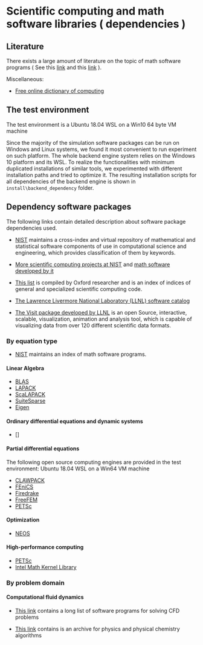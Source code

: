# Scientific computing and math software libraries ( dependencies )

## Literature

There exists a large amount of literature on the topic of math software programs ( See this [link](https://www.google.com/search?q=handbook+mathematical+software&oq=handbook+mathematical+software&aqs=chrome..69i57j46l4j69i61l3.4384j1j7&sourceid=chrome&ie=UTF-8) and this [link](https://scholar.google.co.uk/scholar?start=10&q=handbook+mathematical+software&hl=en&as_sdt=0,5&as_vis=1) ). 

Miscellaneous:

- [Free online dictionary of computing](https://foldoc.org/wombat.doc.ic.ac.uk)

## The test environment 

The test environment is a Ubuntu 18.04 WSL on a Win10 64 byte VM machine

Since the majority of the simulation software packages can be run on Windows and Linux systems, we found it most convenient to run experiment on such platform. 
The whole backend engine system relies on the Windows 10 platform and its WSL. To realize the functionalities with minimum duplicated installations of similar tools, 
we experimented with different installation paths and tried to optimize it. The resulting installation scripts for all dependencies of the backend engine is shown in ```install\backend_dependency``` folder. 

## Dependency software packages

The following links contain detailed description about software package dependencies used. 

- [NIST](https://gams.nist.gov/) maintains a cross-index and virtual repository of mathematical and statistical software components of use in computational science and engineering, which provides classification of them by keywords. 

- [More scientific computing projects at NIST](https://math.nist.gov/) and [math software developed by it](https://www.nist.gov/itl/math/software)

- [This list](https://people.maths.ox.ac.uk/trefethen/tools.html) is compiled by Oxford researcher and is an index of indices of general and specialized scientific computing code. 

- [The Lawrence Livermore National Laboratory (LLNL) software catalog](https://software.llnl.gov/)

- [The Visit package developed by LLNL](https://wci.llnl.gov/simulation/computer-codes/visit) is an open Source, interactive, scalable, visualization, animation and analysis tool, which is 
  capable of visualizing data from over 120 different scientific data formats. 

### By equation type

- [NIST](https://dlmf.nist.gov/software/) maintains an index of math software programs.

#### Linear Algebra

- [BLAS]()
- [LAPACK]()
- [ScaLAPACK]()
- [SuiteSparse]()
- [Eigen]()

#### Ordinary differential equations and dynamic systems

- []


#### Partial differential equations

The following open source computing engines are provided in the test environment: Ubuntu 18.04 WSL on a Win64 VM machine

- [CLAWPACK](http://www.clawpack.org/)
- [FEniCS](https://fenicsproject.org/)
- [Firedrake](https://www.firedrakeproject.org/index.html)
- [FreeFEM](https://freefem.org/)
- [PETSc](https://www.mcs.anl.gov/petsc/index.html)

#### Optimization

- [NEOS]()

#### High-performance computing

- [PETSc](https://www.mcs.anl.gov/petsc/index.html)
- [Intel Math Kernel Library](https://software.intel.com/content/www/us/en/develop/tools/math-kernel-library.html)

### By problem domain

#### Computational fluid dynamics

- [This link](https://www.cfd-online.com/Wiki/Codes) contains a long list of software programs for solving CFD problems

- [This link](http://www.cpc.cs.qub.ac.uk/) contains is an archive for physics and physical chemistry algorithms

